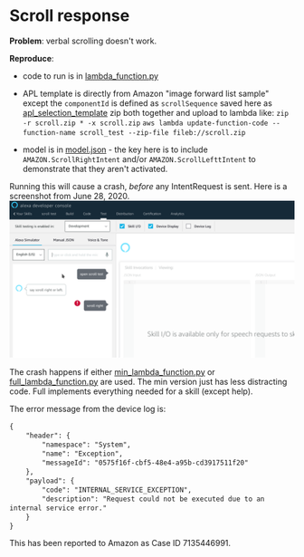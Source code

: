 # Scroll response
**Problem**: verbal scrolling doesn't work.


**Reproduce**:
* code to run is in [lambda_function.py](zip/lambda_function.py)
* APL template is directly from Amazon "image forward list sample" except the `componentId` is defined as `scrollSequence` saved here as [apl_selection_template](zip/apl_selection_template)
zip both together and upload to lambda like:
`zip -r scroll.zip * -x scroll.zip`
`aws lambda update-function-code --function-name scroll_test --zip-file fileb://scroll.zip`

* model is in [model.json](model.json) - the key here is to include `AMAZON.ScrollRightIntent` and/or `AMAZON.ScrollLefttIntent` to demonstrate that they aren't activated.

Running this will cause a crash, *before* any IntentRequest is sent. Here is a screenshot from June 28, 2020.
![screenshot](Screenshot_20200628_081425.png)

The crash happens if either [min_lambda_function.py](min_lambda_function.py) or [full_lambda_function.py](full_lambda_function.py) are used. The min version just has less distracting code. Full implements everything needed for a skill (except help).

The error message from the device log is:
```
{
    "header": {
        "namespace": "System",
        "name": "Exception",
        "messageId": "0575f16f-cbf5-48e4-a95b-cd3917511f20"
    },
    "payload": {
        "code": "INTERNAL_SERVICE_EXCEPTION",
        "description": "Request could not be executed due to an internal service error."
    }
}
```
This has been reported to Amazon as Case ID 7135446991.
